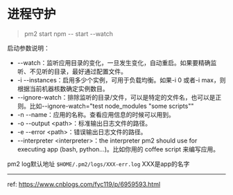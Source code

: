 # 进程守护

> pm2 start npm -- start --watch

启动参数说明：

- --watch：监听应用目录的变化，一旦发生变化，自动重启。如果要精确监听、不见听的目录，最好通过配置文件。
- -i --instances：启用多少个实例，可用于负载均衡。如果-i 0 或者-i max，则根据当前机器核数确定实例数目。
- --ignore-watch：排除监听的目录/文件，可以是特定的文件名，也可以是正则。比如--ignore-watch="test node_modules "some scripts""
- -n --name：应用的名称。查看应用信息的时候可以用到。
- -o --output \<path>：标准输出日志文件的路径。
- -e --error \<path>：错误输出日志文件的路径。
- --interpreter \<interpreter>：the interpreter pm2 should use for executing app (bash, python...)。比如你用的 coffee script 来编写应用。

pm2 log默认地址 `$HOME/.pm2/logs/XXX-err.log` XXX是app的名字

---

ref:
<https://www.cnblogs.com/fyc119/p/6959593.html>
